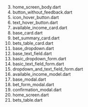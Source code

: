 3. home_screen_body.dart
4. button_without_feedback.dart
5. icon_hover_button.dart
6. text_hover_button.dart
7. available_income_card.dart
8. base_card.dart
9. bet_summary_card.dart
10. bets_table_card.dart
11. base_dropdown.dart
12. base_text_field.dart
13. basic_dropdown_form.dart
14. basic_text_field_form.dart
15. dropdown_and_text_field_form.dart
16. available_income_model.dart
17. base_modal.dart
18. bet_form_modal.dart
19. confirmation_modal.dart
20. home_screen.dart
21. bets_table.dart